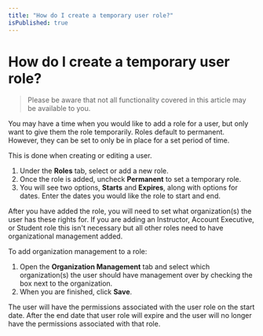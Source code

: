 ```yaml
---
title: "How do I create a temporary user role?"
isPublished: true
---
```


# How do I create a temporary user role?

> Please be aware that not all functionality covered in this article may be available to you.

You may have a time when you would like to add a role for a user, but only want to give them the role temporarily. Roles default to permanent. However, they can be set to only be in place for a set period of time.

This is done when creating or editing a user. 
1. Under the **Roles** tab, select or add a new role. 
1. Once the role is added, uncheck **Permanent** to set a temporary role. 
1. You will see two options, **Starts** and **Expires**, along with options for dates. Enter the dates you would like the role to start and end.

After you have added the role, you will need to set what organization(s) the user has these rights for. If you are adding an Instructor, Account Executive, or Student role this isn't necessary but all other roles need to have organizational management added.

To add organization management to a role:
1. Open the **Organization Management** tab and select which organization(s) the user should have management over by checking the box next to the organization. 
1. When you are finished, click **Save**. 

The user will have the permissions associated with the user role on the start date. After the end date that user role will expire and the user will no longer have the permissions associated with that role.
